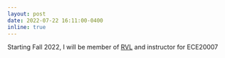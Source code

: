 ```yaml
---
layout: post
date: 2022-07-22 16:11:00-0400
inline: true
---
```


Starting Fall 2022, I will be member of [RVL](https://engineering.purdue.edu/RVL/) and instructor for ECE20007